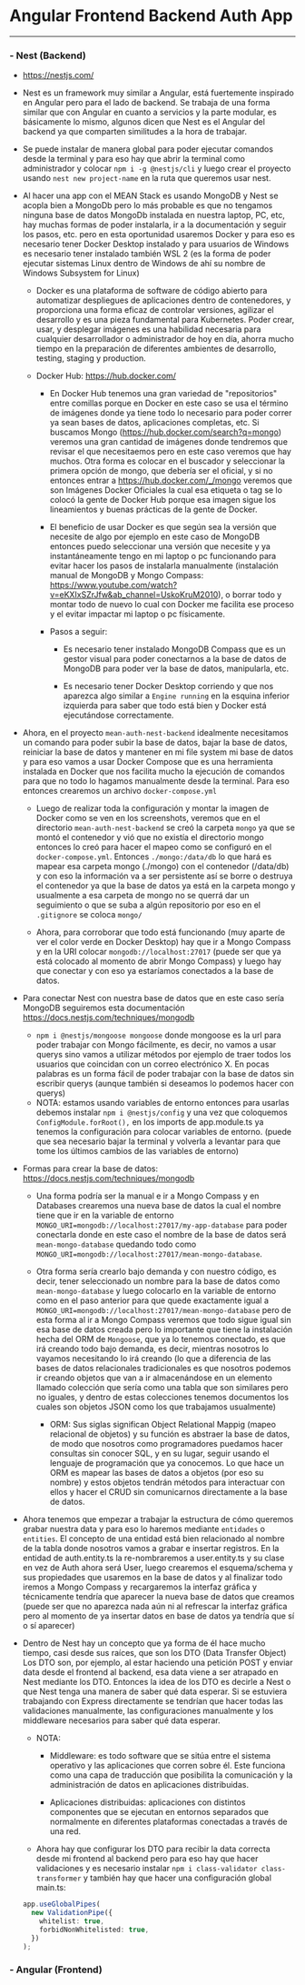 # Angular Frontend Backend Auth App

---

### - Nest (Backend)

- https://nestjs.com/

- Nest es un framework muy similar a Angular, está fuertemente inspirado en Angular pero para el lado de backend. Se trabaja de una forma similar que con Angular en cuanto a servicios y la parte modular, es básicamente lo mismo, algunos dicen que Nest es el Angular del backend ya que comparten similitudes a la hora de trabajar.

- Se puede instalar de manera global para poder ejecutar comandos desde la terminal y para eso hay que abrir la terminal como administrador y colocar `npm i -g @nestjs/cli` y luego crear el proyecto usando `nest new project-name` en la ruta que queremos usar nest.

- Al hacer una app con el MEAN Stack es usando MongoDB y Nest se acopla bien a MongoDb pero lo más probable es que no tengamos ninguna base de datos MongoDb instalada en nuestra laptop, PC, etc, hay muchas formas de poder instalarla, ir a la documentación y seguir los pasos, etc. pero en esta oportunidad usaremos Docker y para eso es necesario tener Docker Desktop instalado y para usuarios de Windows es necesario tener instalado también WSL 2 (es la forma de poder ejecutar sistemas Linux dentro de Windows de ahí su nombre de Windows Subsystem for Linux)

  - Docker es una plataforma de software de código abierto para automatizar despliegues de aplicaciones dentro de contenedores, y proporciona una forma eficaz de controlar versiones, agilizar el desarrollo y es una pieza fundamental para Kubernetes. Poder crear, usar, y desplegar imágenes es una habilidad necesaria para cualquier desarrollador o administrador de hoy en día, ahorra mucho tiempo en la preparación de diferentes ambientes de desarrollo, testing, staging y production.

  - Docker Hub: https://hub.docker.com/

    - En Docker Hub tenemos una gran variedad de "repositorios" entre comillas porque en Docker en este caso se usa el término de imágenes donde ya tiene todo lo necesario para poder correr ya sean bases de datos, aplicaciones completas, etc. Si buscamos Mongo (https://hub.docker.com/search?q=mongo) veremos una gran cantidad de imágenes donde tendremos que revisar el que necesitaemos pero en este caso veremos que hay muchos. Otra forma es colocar en el buscador y seleccionar la primera opción de mongo, que debería ser el oficial, y si no entonces entrar a https://hub.docker.com/_/mongo veremos que son Imágenes Docker Oficiales la cual esa etiqueta o tag se lo colocó la gente de Docker Hub porque esa imagen sigue los lineamientos y buenas prácticas de la gente de Docker.

    - El beneficio de usar Docker es que según sea la versión que necesite de algo por ejemplo en este caso de MongoDB entonces puedo seleccionar una versión que necesite y ya instantáneamente tengo en mi laptop o pc funcionando para evitar hacer los pasos de instalarla manualmente (instalación manual de MongoDB y Mongo Compass: https://www.youtube.com/watch?v=eKXIxSZrJfw&ab_channel=UskoKruM2010), o borrar todo y montar todo de nuevo lo cual con Docker me facilita ese proceso y el evitar impactar mi laptop o pc físicamente.

    - Pasos a seguir:

      - Es necesario tener instalado MongoDB Compass que es un gestor visual para poder conectarnos a la base de datos de MongoDB para poder ver la base de datos, manipularla, etc.

      - Es necesario tener Docker Desktop corriendo y que nos aparezca algo similar a `Engine running` en la esquina inferior izquierda para saber que todo está bien y Docker está ejecutándose correctamente.

- Ahora, en el proyecto `mean-auth-nest-backend` idealmente necesitamos un comando para poder subir la base de datos, bajar la base de datos, reiniciar la base de datos y mantener en mi file system mi base de datos y para eso vamos a usar Docker Compose que es una herramienta instalada en Docker que nos facilita mucho la ejecución de comandos para que no todo lo hagamos manualmente desde la terminal. Para eso entonces crearemos un archivo `docker-compose.yml`

  - Luego de realizar toda la configuración y montar la imagen de Docker como se ven en los screenshots, veremos que en el directorio `mean-auth-nest-backend` se creó la carpeta `mongo` ya que se montó el contenedor y vió que no existía el directorio mongo entonces lo creó para hacer el mapeo como se configuró en el `docker-compose.yml`. Entonces `./mongo:/data/db` lo que hará es mapear esa carpeta mongo (./mongo) con el contenedor (/data/db) y con eso la información va a ser persistente así se borre o destruya el contenedor ya que la base de datos ya está en la carpeta mongo y usualmente a esa carpeta de mongo no se querrá dar un seguimiento o que se suba a algún repositorio por eso en el `.gitignore` se coloca `mongo/`

  - Ahora, para corroborar que todo está funcionando (muy aparte de ver el color verde en Docker Desktop) hay que ir a Mongo Compass y en la URI colocar `mongodb://localhost:27017` (puede ser que ya está colocado al momento de abrir Mongo Compass) y luego hay que conectar y con eso ya estaríamos conectados a la base de datos.

- Para conectar Nest con nuestra base de datos que en este caso sería MongoDB seguiremos esta documentación https://docs.nestjs.com/techniques/mongodb

  - `npm i @nestjs/mongoose mongoose` donde mongoose es la url para poder trabajar con Mongo fácilmente, es decir, no vamos a usar querys sino vamos a utilizar métodos por ejemplo de traer todos los usuarios que coincidan con un correo electrónico X. En pocas palabras es un forma fácil de poder trabajar con la base de datos sin escribir querys (aunque también si deseamos lo podemos hacer con querys)
  - NOTA: estamos usando variables de entorno entonces para usarlas debemos instalar `npm i @nestjs/config` y una vez que coloquemos `ConfigModule.forRoot(),` en los imports de app.module.ts ya tenemos la configuración para colocar variables de entorno. (puede que sea necesario bajar la terminal y volverla a levantar para que tome los últimos cambios de las variables de entorno)

- Formas para crear la base de datos: https://docs.nestjs.com/techniques/mongodb

  - Una forma podría ser la manual e ir a Mongo Compass y en Databases crearemos una nueva base de datos la cual el nombre tiene que ir en la variable de entorno `MONGO_URI=mongodb://localhost:27017/my-app-database` para poder conectarla donde en este caso el nombre de la base de datos será `mean-mongo-database` quedando todo como `MONGO_URI=mongodb://localhost:27017/mean-mongo-database`.

  - Otra forma sería crearlo bajo demanda y con nuestro código, es decir, tener seleccionado un nombre para la base de datos como `mean-mongo-database` y luego colocarlo en la variable de entorno como en el paso anterior para que quede exactamente igual a `MONGO_URI=mongodb://localhost:27017/mean-mongo-database` pero de esta forma al ir a Mongo Compass veremos que todo sigue igual sin esa base de datos creada pero lo importante que tiene la instalación hecha del ORM de `Mongoose`, que ya lo tenemos conectado, es que irá creando todo bajo demanda, es decir, mientras nosotros lo vayamos necesitando lo irá creando (lo que a diferencia de las bases de datos relacionales tradicionales es que nosotros podemos ir creando objetos que van a ir almacenándose en un elemento llamado colección que sería como una tabla que son similares pero no iguales, y dentro de estas colecciones tenemos documentos los cuales son objetos JSON como los que trabajamos usualmente)

    - ORM: Sus siglas significan Object Relational Mappig (mapeo relacional de objetos) y su función es abstraer la base de datos, de modo que nosotros como programadores puedamos hacer consultas sin conocer SQL, y en su lugar, seguir usando el lenguaje de programación que ya conocemos. Lo que hace un ORM es mapear las bases de datos a objetos (por eso su nombre) y estos objetos tendrán métodos para interactuar con ellos y hacer el CRUD sin comunicarnos directamente a la base de datos.

- Ahora tenemos que empezar a trabajar la estructura de cómo queremos grabar nuestra data y para eso lo haremos mediante `entidades` o `entities`. El concepto de una entidad está bien relacionado al nombre de la tabla donde nosotros vamos a grabar e insertar registros. En la entidad de auth.entity.ts la re-nombraremos a user.entity.ts y su clase en vez de Auth ahora será User, luego crearemos el esquema/schema y sus propiedades que usaremos en la base de datos y al finalizar todo iremos a Mongo Compass y recargaremos la interfaz gráfica y técnicamente tendría que aparecer la nueva base de datos que creamos (puede ser que no aparezca nada aún ni al refrescar la interfaz gráfica pero al momento de ya insertar datos en base de datos ya tendría que sí o sí aparecer)

- Dentro de Nest hay un concepto que ya forma de él hace mucho tiempo, casi desde sus raíces, que son los DTO (Data Transfer Object) Los DTO son, por ejemplo, al estar haciendo una petición POST y enviar data desde el frontend al backend, esa data viene a ser atrapado en Nest mediante los DTO. Entonces la idea de los DTO es decirle a Nest o que Nest tenga una manera de saber qué data esperar. Si se estuviera trabajando con Express directamente se tendrían que hacer todas las validaciones manualmente, las configuraciones manualmente y los middleware necesarios para saber qué data esperar.

  - NOTA:

    - Middleware: es todo software que se sitúa entre el sistema operativo y las aplicaciones que corren sobre él. Este funciona como una capa de traducción que posibilita la comunicación y la administración de datos en aplicaciones distribuidas.

    - Aplicaciones distribuidas: aplicaciones con distintos componentes que se ejecutan en entornos separados que normalmente en diferentes plataformas conectadas a través de una red.

  - Ahora hay que configurar los DTO para recibir la data correcta desde mi frontend al backend pero para eso hay que hacer validaciones y es necesario instalar `npm i class-validator class-transformer` y también hay que hacer una configuración global main.ts:

  ```ts
  app.useGlobalPipes(
    new ValidationPipe({
      whitelist: true,
      forbidNonWhitelisted: true,
    })
  );
  ```

### - Angular (Frontend)
